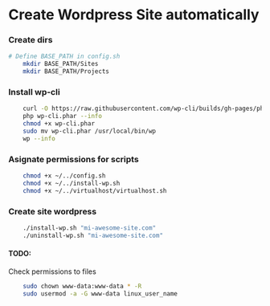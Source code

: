 # Create Wordpress Site automatically

### Create dirs
```sh 
# Define BASE_PATH in config.sh
    mkdir BASE_PATH/Sites
    mkdir BASE_PATH/Projects
```

### Install wp-cli
```sh 
    curl -O https://raw.githubusercontent.com/wp-cli/builds/gh-pages/phar/wp-cli.phar
    php wp-cli.phar --info
    chmod +x wp-cli.phar
    sudo mv wp-cli.phar /usr/local/bin/wp
    wp --info
```
### Asignate permissions for scripts
```sh 
    chmod +x ~/../config.sh
    chmod +x ~/../install-wp.sh
    chmod +x ~/../virtualhost/virtualhost.sh
```

### Create site wordpress
```sh 
    ./install-wp.sh "mi-awesome-site.com"
    ./uninstall-wp.sh "mi-awesome-site.com"
```

#### TODO:
Check permissions to files 
```sh 
    sudo chown www-data:www-data * -R
    sudo usermod -a -G www-data linux_user_name
```
